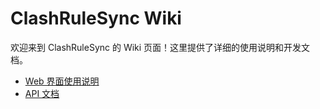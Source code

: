 # ClashRuleSync Wiki

欢迎来到 ClashRuleSync 的 Wiki 页面！这里提供了详细的使用说明和开发文档。


- [Web 界面使用说明](Web-Interface)
- [API 文档](API-Documentation)
